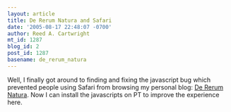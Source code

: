 ```yaml
---
layout: article
title: De Rerum Natura and Safari
date: '2005-08-17 22:48:07 -0700'
author: Reed A. Cartwright
mt_id: 1287
blog_id: 2
post_id: 1287
basename: de_rerum_natura
---
```

Well, I finally got around to finding and fixing the javascript bug which prevented people using Safari from browsing my personal blog: [De Rerum Natura](http://www.dererumnatura.us/).  Now I can install the javascripts on PT to improve the experience here.
